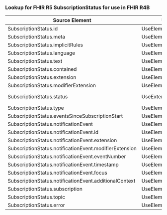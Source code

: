 ### Lookup for FHIR R5 SubscriptionStatus for use in FHIR R4B

| Source Element | Usage | Target |
| -------------- | ----- | ------ |
| SubscriptionStatus.id | UseElementSameName | SubscriptionStatus.id |
| SubscriptionStatus.meta | UseElementSameName | SubscriptionStatus.meta |
| SubscriptionStatus.implicitRules | UseElementSameName | SubscriptionStatus.implicitRules |
| SubscriptionStatus.language | UseElementSameName | SubscriptionStatus.language |
| SubscriptionStatus.text | UseElementSameName | SubscriptionStatus.text |
| SubscriptionStatus.contained | UseElementSameName | SubscriptionStatus.contained |
| SubscriptionStatus.extension | UseElementSameName | SubscriptionStatus.extension |
| SubscriptionStatus.modifierExtension | UseElementSameName | SubscriptionStatus.modifierExtension |
| SubscriptionStatus.status | UseExtension | http://hl7.org/fhir/5.0/StructureDefinition/extension-SubscriptionStatus.status |
| SubscriptionStatus.type | UseElementSameName | SubscriptionStatus.type |
| SubscriptionStatus.eventsSinceSubscriptionStart | UseElementSameName | SubscriptionStatus.eventsSinceSubscriptionStart |
| SubscriptionStatus.notificationEvent | UseElementSameName | SubscriptionStatus.notificationEvent |
| SubscriptionStatus.notificationEvent.id | UseElementSameName | SubscriptionStatus.notificationEvent.id |
| SubscriptionStatus.notificationEvent.extension | UseElementSameName | SubscriptionStatus.notificationEvent.extension |
| SubscriptionStatus.notificationEvent.modifierExtension | UseElementSameName | SubscriptionStatus.notificationEvent.modifierExtension |
| SubscriptionStatus.notificationEvent.eventNumber | UseElementSameName | SubscriptionStatus.notificationEvent.eventNumber |
| SubscriptionStatus.notificationEvent.timestamp | UseElementSameName | SubscriptionStatus.notificationEvent.timestamp |
| SubscriptionStatus.notificationEvent.focus | UseElementSameName | SubscriptionStatus.notificationEvent.focus |
| SubscriptionStatus.notificationEvent.additionalContext | UseElementSameName | SubscriptionStatus.notificationEvent.additionalContext |
| SubscriptionStatus.subscription | UseElementSameName | SubscriptionStatus.subscription |
| SubscriptionStatus.topic | UseElementSameName | SubscriptionStatus.topic |
| SubscriptionStatus.error | UseElementSameName | SubscriptionStatus.error |
